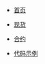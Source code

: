 <!-- _navbar.md -->

* [首页](/)

* [现货](/spot-openapi/README.md)

* [合约](/future-u-openapi/README.md)

* [代码示例](https://github.com/ubitex/api-ubitex.com)